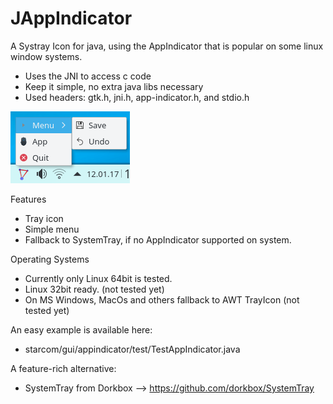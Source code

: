 # JAppIndicator
A Systray Icon for java, using the AppIndicator that is popular on some linux window systems.
* Uses the JNI to access c code
* Keep it simple, no extra java libs necessary
* Used headers: gtk.h, jni.h, app-indicator.h, and stdio.h

![Screenshot](doc/Screenshot001.png)

Features
* Tray icon
* Simple menu
* Fallback to SystemTray, if no AppIndicator supported on system.

Operating Systems
* Currently only Linux 64bit is tested.
* Linux 32bit ready. (not tested yet)
* On MS Windows, MacOs and others fallback to AWT TrayIcon (not tested yet)

An easy example is available here:
* starcom/gui/appindicator/test/TestAppIndicator.java

A feature-rich alternative:
* SystemTray from Dorkbox --> https://github.com/dorkbox/SystemTray
